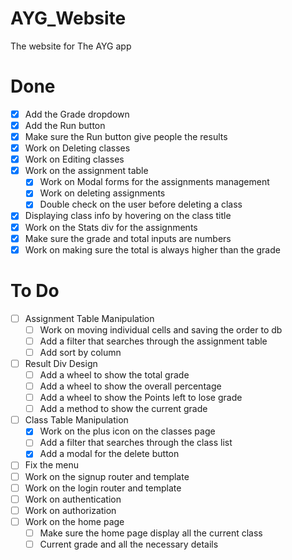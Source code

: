 # AYG_Website
The website for The AYG app

# Done
- [x] Add the Grade dropdown
- [x] Add the Run button
- [x] Make sure the Run button give people the results
- [x] Work on Deleting classes
- [x] Work on Editing classes
- [x] Work on the assignment table
  - [x] Work on Modal forms for the assignments management
  - [x] Work on deleting assignments
  - [x] Double check on the user before deleting a class
- [x] Displaying class info by hovering on the class title
- [x] Work on the Stats div for the assignments
- [x] Make sure the grade and total inputs are numbers
- [x] Work on making sure the total is always higher than the grade

# To Do
- [ ] Assignment Table Manipulation
  - [ ] Work on moving individual cells and saving the order to db
  - [ ] Add a filter that searches through the assignment table
  - [ ] Add sort by column
- [ ] Result Div Design
  - [ ] Add a wheel to show the total grade
  - [ ] Add a wheel to show the overall percentage
  - [ ] Add a wheel to show the Points left to lose grade
  - [ ] Add a method to show the current grade
- [ ] Class Table Manipulation
  - [x] Work on the plus icon on the classes page
  - [ ] Add a filter that searches through the class list
  - [x] Add a modal for the delete button 
- [ ] Fix the menu
- [ ] Work on the signup router and template
- [ ] Work on the login router and template
- [ ] Work on authentication
- [ ] Work on authorization
- [ ] Work on the home page
  - [ ] Make sure the home page display all the current class
  - [ ] Current grade and all the necessary details
